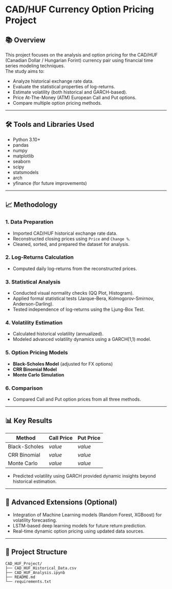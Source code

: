 # CAD/HUF Currency Option Pricing Project

## 📚 Overview

This project focuses on the analysis and option pricing for the CAD/HUF (Canadian Dollar / Hungarian Forint) currency pair using financial time series modeling techniques.  
The study aims to:
- Analyze historical exchange rate data.
- Evaluate the statistical properties of log-returns.
- Estimate volatility (both historical and GARCH-based).
- Price At-The-Money (ATM) European Call and Put options.
- Compare multiple option pricing methods.

---

## 🛠️ Tools and Libraries Used

- Python 3.10+
- pandas
- numpy
- matplotlib
- seaborn
- scipy
- statsmodels
- arch
- yfinance (for future improvements)

---

## 📈 Methodology

### 1. Data Preparation
- Imported CAD/HUF historical exchange rate data.
- Reconstructed closing prices using `Price` and `Change %`.
- Cleaned, sorted, and prepared the dataset for analysis.

### 2. Log-Returns Calculation
- Computed daily log-returns from the reconstructed prices.

### 3. Statistical Analysis
- Conducted visual normality checks (QQ Plot, Histogram).
- Applied formal statistical tests (Jarque-Bera, Kolmogorov-Smirnov, Anderson-Darling).
- Tested independence of log-returns using the Ljung-Box Test.

### 4. Volatility Estimation
- Calculated historical volatility (annualized).
- Modeled advanced volatility dynamics using a GARCH(1,1) model.

### 5. Option Pricing Models
- **Black-Scholes Model** (adjusted for FX options)
- **CRR Binomial Model**
- **Monte Carlo Simulation**

### 6. Comparison
- Compared Call and Put option prices from all three methods.

---

## 📊 Key Results

| Method          | Call Price | Put Price  |
|-----------------|------------|------------|
| Black-Scholes   | *value*     | *value*    |
| CRR Binomial    | *value*     | *value*    |
| Monte Carlo     | *value*     | *value*    |


- Predicted volatility using GARCH provided dynamic insights beyond historical estimation.

---

## 🚀 Advanced Extensions (Optional)

- Integration of Machine Learning models (Random Forest, XGBoost) for volatility forecasting.
- LSTM-based deep learning models for future return prediction.
- Real-time dynamic option pricing using updated data sources.

---

## 📂 Project Structure

```plaintext
CAD_HUF_Project/
├── CAD_HUF_Historical_Data.csv
├── CAD_HUF_Analysis.ipynb
├── README.md
└── requirements.txt
